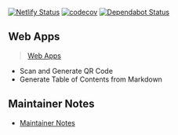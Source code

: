 [![Netlify Status](https://api.netlify.com/api/v1/badges/0239e586-0358-4471-964b-335f98421b7e/deploy-status)](https://app.netlify.com/sites/peaceiriswebapps/deploys)
[![codecov](https://codecov.io/gh/peaceiris/webapps/branch/master/graph/badge.svg)](https://codecov.io/gh/peaceiris/webapps)
[![Dependabot Status](https://api.dependabot.com/badges/status?host=github&repo=peaceiris/webapps)](https://dependabot.com)



## Web Apps

> [Web Apps](https://web.peaceiris.app)

- Scan and Generate QR Code
- Generate Table of Contents from Markdown



## Maintainer Notes

- [Maintainer Notes](./maintainer_notes.md)
